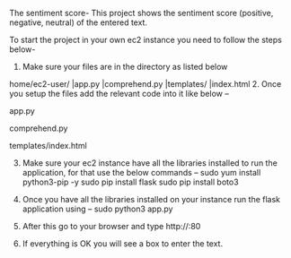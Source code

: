 The sentiment score-
This project shows the sentiment score (positive, negative, neutral) of the entered text.

To start the project in your own ec2 instance you need to follow the steps below-
1.	Make sure your files are in the directory as listed below

home/ec2-user/
             |app.py
		         |comprehend.py
		         |templates/
		                    |index.html
2.	Once you setup the files add the relevant code into it like below –

app.py
 
comprehend.py
 
templates/index.html


3.	Make sure your ec2 instance have all the libraries installed to run the application, for that use the below commands – 
sudo yum install python3-pip -y
sudo pip install flask
sudo pip install boto3

4.	Once you have all the libraries installed on your instance run the flask application using – 
sudo python3 app.py
 
6.	After this go to your browser and type 
http://<Your-Public-IP-of-ec2>:80

 7. If everything is OK you will see a box to enter the text.
